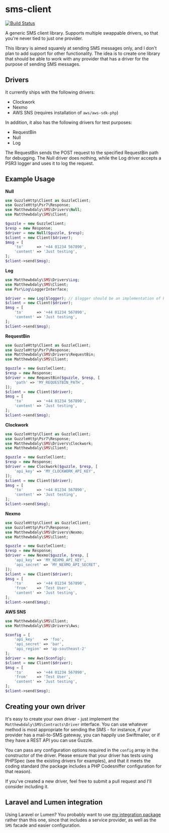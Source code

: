 # sms-client
[![Build Status](https://travis-ci.org/matthewbdaly/sms-client.svg?branch=master)](https://travis-ci.org/matthewbdaly/sms-client)

A generic SMS client library. Supports multiple swappable drivers, so that you're never tied to just one provider.

This library is aimed squarely at sending SMS messages only, and I don't plan to add support for other functionality. The idea is to create one library that should be able to work with any provider that has a driver for the purpose of sending SMS messages.

Drivers
-------

It currently ships with the following drivers:

* Clockwork
* Nexmo
* AWS SNS (requires installation of `aws/aws-sdk-php`)

In addition, it also has the following drivers for test purposes:

* RequestBin
* Null
* Log

The RequestBin sends the POST request to the specified RequestBin path for debugging. The Null driver does nothing, while the Log driver accepts a PSR3 logger and uses it to log the request.

Example Usage
-----

**Null**

```php
use GuzzleHttp\Client as GuzzleClient;
use GuzzleHttp\Psr7\Response;
use Matthewbdaly\SMS\Drivers\Null;
use Matthewbdaly\SMS\Client;

$guzzle = new GuzzleClient;
$resp = new Response;
$driver = new Null($guzzle, $resp);
$client = new Client($driver);
$msg = [
    'to'      => '+44 01234 567890',
    'content' => 'Just testing',
];
$client->send($msg);
```

**Log**

```php
use Matthewbdaly\SMS\Drivers\Log;
use Matthewbdaly\SMS\Client;
use Psr\Log\LoggerInterface;

$driver = new Log($logger); // $logger should be an implementation of Psr\Log\LoggerInterface
$client = new Client($driver);
$msg = [
    'to'      => '+44 01234 567890',
    'content' => 'Just testing',
];
$client->send($msg);

```

**RequestBin**

```php
use GuzzleHttp\Client as GuzzleClient;
use GuzzleHttp\Psr7\Response;
use Matthewbdaly\SMS\Drivers\RequestBin;
use Matthewbdaly\SMS\Client;

$guzzle = new GuzzleClient;
$resp = new Response;
$driver = new RequestBin($guzzle, $resp, [
    'path' => 'MY_REQUESTBIN_PATH',
]);
$client = new Client($driver);
$msg = [
    'to'      => '+44 01234 567890',
    'content' => 'Just testing',
];
$client->send($msg);
```

**Clockwork**

```php
use GuzzleHttp\Client as GuzzleClient;
use GuzzleHttp\Psr7\Response;
use Matthewbdaly\SMS\Drivers\Clockwork;
use Matthewbdaly\SMS\Client;

$guzzle = new GuzzleClient;
$resp = new Response;
$driver = new Clockwork($guzzle, $resp, [
    'api_key' => 'MY_CLOCKWORK_API_KEY',
]);
$client = new Client($driver);
$msg = [
    'to'      => '+44 01234 567890',
    'content' => 'Just testing',
];
$client->send($msg);
```

**Nexmo**

```php
use GuzzleHttp\Client as GuzzleClient;
use GuzzleHttp\Psr7\Response;
use Matthewbdaly\SMS\Drivers\Nexmo;
use Matthewbdaly\SMS\Client;

$guzzle = new GuzzleClient;
$resp = new Response;
$driver = new Nexmo($guzzle, $resp, [
    'api_key' => 'MY_NEXMO_API_KEY',
    'api_secret' => 'MY_NEXMO_API_SECRET',
]);
$client = new Client($driver);
$msg = [
    'to'      => '+44 01234 567890',
    'from'    => 'Test User',
    'content' => 'Just testing',
];
$client->send($msg);
```

**AWS SNS**

```php
use Matthewbdaly\SMS\Client;
use Matthewbdaly\SMS\Drivers\Aws;

$config = [
    'api_key'    => 'foo',
    'api_secret' => 'bar',
    'api_region' => 'ap-southeast-2'
];
$driver = new Aws($config);
$client = new Client($driver);
$msg = [
    'to'      => '+44 01234 567890',
    'from'    => 'Test User',
    'content' => 'Just testing',
];
$client->send($msg);
```

Creating your own driver
------------------------

It's easy to create your own driver - just implement the `Matthewbdaly\SMS\Contracts\Driver` interface. You can use whatever method is most appropriate for sending the SMS - for instance, if your provider has a mail-to-SMS gateway, you can happily use Swiftmailer, or if they have a REST API you can use Guzzle.

You can pass any configuration options required in the `config` array in the constructor of the driver. Please ensure that your driver has tests using PHPSpec (see the existing drivers for examples), and that it meets the coding standard (the package includes a PHP Codesniffer configuration for that reason).

If you've created a new driver, feel free to submit a pull request and I'll consider including it.

Laravel and Lumen integration
-------------------

Using Laravel or Lumen? You probably want to use [my integration package](https://packagist.org/packages/matthewbdaly/laravel-sms) rather than this one, since that includes a service provider, as well as the `SMS` facade and easier configuration.
